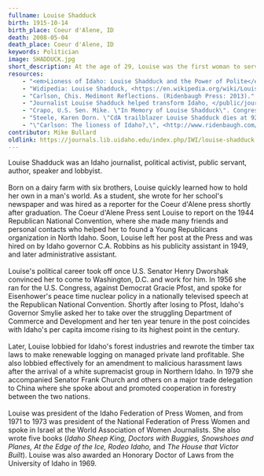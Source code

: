 ```yaml
---
fullname: Louise Shadduck
birth: 1915-10-14
birth_place: Coeur d'Alene, ID
death: 2008-05-04
death_place: Coeur d'Alene, ID
keywords: Politician
image: SHADDUCK.jpg
short_description: At the age of 29, Louise was the first woman to serve as a governor's assistant. Louise ran for Congress in the 1950s and spoke for Dwight Eisenhower at the Republican National Convention in 1956. She became the first woman to serve at state cabinet level after being appointed by Rober Smylie for Secretary of Commerce and Development, a position she held for 10 years. Additionally, she is the author of five books on history.
resources: 
    - "<em>Lioness of Idaho: Louise Shadduck and the Power of Polite</em>, Mike Bullard, 2013."
    - "Widipedia: Louise Shadduck, <https://en.wikipedia.org/wiki/Louise_Shadduck>"
    - "Carlson, Chis. Medimont Reflections. (Ridenbaugh Press: 2013)."
    - "Journalist Louise Shadduck helped transform Idaho, </public/journals/3/>"
    - "Crapo, U.S. Sen. Mike. \"In Memory of Louise Shadduck\". Congressional Record: Proceedings and Debates of the 110th Congress, Wednesday, May 14, 2008."
    - "Steele, Karen Dorn. \"CdA trailblazer Louise Shadduck dies at 92\". Spokane: The Spokesman-Review, May 5, 2008."
    - "\"Carlson: The lioness of Idaho?,\", <http://www.ridenbaugh.com/index.php/2012/08/15/carlson-the-lioness-of-idaho/>"
contributor: Mike Bullard
oldlink: https://journals.lib.uidaho.edu/index.php/IWI/louise-shadduck
---
```


Louise Shadduck was an Idaho journalist, political activist, public servant, author, speaker and lobbyist. <br><br> Born on a dairy farm with six brothers, Louise quickly learned how to hold her own in a man's world. As a student, she wrote for her school's newspaper and was hired as a reporter for the Coeur d'Alene press shortly after graduation. The Coeur d'Alene Press sent Louise to report on the 1944 Republican National Convention, where she made many friends and personal contacts who helped her to found a Young Republicans organization in North Idaho. Soon, Louise left her post at the Press and was hired on by Idaho governor C.A. Robbins as his publicity assistant in 1949, and later administrative assistant. <br><br> Louise's political career took off once U.S. Senator Henry Dworshak convinced her to come to Washington, D.C. and work for him. In 1956 she ran for the U.S. Congress, against Democrat Gracie Pfost, and spoke for Eisenhower's peace time nuclear policy in a nationally televised speech at the Republican National Convention. Shortly after losing to Pfost, Idaho's Governor Smylie asked her to take over the struggling Department of Commerce and Development and her ten year tenure in the post coincides with Idaho's per capita imcome rising to its highest point in the century. <br><br> Later, Louise lobbied for Idaho's forest industries and rewrote the timber tax laws to make renewable logging on managed private land profitable. She also lobbied effectively for an amendment to malicious harassment laws after the arrival of a white supremacist group in Northern Idaho. In 1979 she accompanied Senator Frank Church and others on a major trade delegation to China where she spoke about and promoted cooperation in forestry between the two nations. <br><br> Louise was president of the Idaho Federation of Press Women, and from 1971 to 1973 was president of the National Federation of Press Women and spoke in Israel at the World Association of Women Journalists. She also wrote five books (<em>Idaho Sheep King, Doctors with Buggies, Snowshoes and Planes, At the Edge of the Ice, Rodeo Idaho,</em> and <em>The House that Victor Built</em>). Louise was also awarded an Honorary Doctor of Laws from the University of Idaho in 1969.
